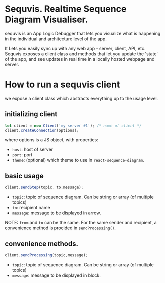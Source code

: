 # Sequvis. Realtime Sequence Diagram Visualiser.
sequvis is an App Logic Debugger that lets you visualize what is happening in the individual and architecture level of the app.

It Lets you easily sync up with any web app - server, client, API, etc. Sequvis exposes a client class and methods that let you update the 'state' of the app, and see updates in real time in a locally hosted webpage and server.

# How to run a sequvis client
we expose a client class which abstracts everything up to the usage level.

## initializing client
```js
let client = new Client('my server #1'); /* name of client */
client.createConnection(options);
```
where options is a JS object, with properties:
- `host`: host of server
- `port`: port
- `theme`: (optional) which theme to use in `react-sequence-diagram`.

## basic usage

```js
client.sendStep(topic, to,message);
```
- `topic`: topic of sequence diagram. Can be string or array (of multiple topics)
- `to`: recipient name
- `message`: message to be displayed in arrow.

NOTE: `from` and `to` can be the same. For the same sender and recipient, a convenience method is procided in `sendProcessing()`.


## convenience methods.
```js
client.sendProcessing(topic,message);
```
- `topic`: topic of sequence diagram. Can be string or array (of multiple topics)
- `message`: message to be displayed in block.

